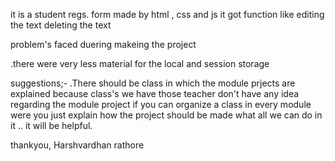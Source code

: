 it is a student regs. form made by html , css and js
it got function like editing the text deleting the text 

problem's faced duering makeing the project

.there were very less material for the local and session storage 

suggestions;-
.There should be class in which the module prjects are explained because class's we have those teacher don't have any idea regarding the module project 
if you can organize a class in every module were you just explain how the project should be made what all we can do in it .. it will be helpful.

thankyou,
Harshvardhan rathore

